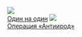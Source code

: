 ![](/books/sf/Полина%20Каминская/Один%20на%20один.jpg)  
[Один на один](/books/sf/Полина%20Каминская/Один%20на%20один)
![](/books/sf/Полина%20Каминская/Операция%20«Антиирод».jpg)  
[Операция «Антиирод»](/books/sf/Полина%20Каминская/Операция%20«Антиирод»)